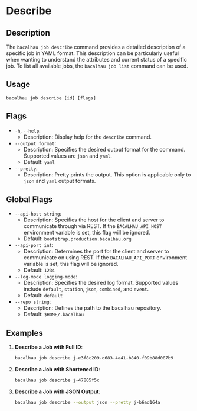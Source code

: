 # Describe

## Description

The `bacalhau job describe` command provides a detailed description of a specific job in YAML format. This description can be particularly useful when wanting to understand the attributes and current status of a specific job. To list all available jobs, the `bacalhau job list` command can be used.

## Usage

```
bacalhau job describe [id] [flags]
```

## Flags

- `-h`, `--help`:
  - Description: Display help for the `describe` command.
- `--output format`:
  - Description: Specifies the desired output format for the command. Supported values are `json` and `yaml`.
  - Default: `yaml`
- `--pretty`:
  - Description: Pretty prints the output. This option is applicable only to `json` and `yaml` output formats.

## Global Flags

- `--api-host string`:
  - Description: Specifies the host for the client and server to communicate through via REST. If the `BACALHAU_API_HOST` environment variable is set, this flag will be ignored.
  - Default: `bootstrap.production.bacalhau.org`
- `--api-port int`:
  - Description: Determines the port for the client and server to communicate on using REST. If the `BACALHAU_API_PORT` environment variable is set, this flag will be ignored.
  - Default: `1234`
- `--log-mode logging-mode`:
  - Description: Specifies the desired log format. Supported values include `default`, `station`, `json`, `combined`, and `event`.
  - Default: `default`
- `--repo string`:
  - Description: Defines the path to the bacalhau repository.
  - Default: `$HOME/.bacalhau`

## Examples

1.  **Describe a Job with Full ID**:

    ```bash
    bacalhau job describe j-e3f8c209-d683-4a41-b840-f09b88d087b9
    ```

2.  **Describe a Job with Shortened ID**:

    ```bash
    bacalhau job describe j-47805f5c
    ```

3.  **Describe a Job with JSON Output**:

    ```bash
    bacalhau job describe --output json --pretty j-b6ad164a
    ```
